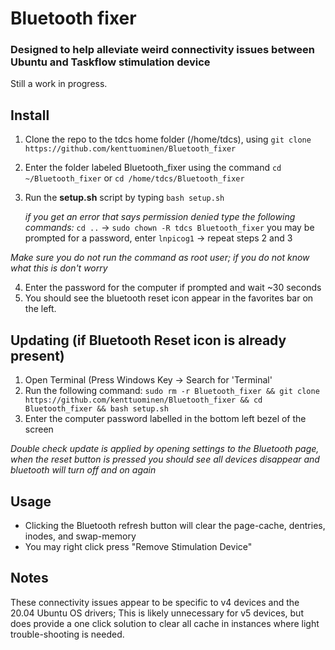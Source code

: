 # Bluetooth fixer
### Designed to help alleviate weird connectivity issues between Ubuntu and Taskflow stimulation device

Still a work in progress.

## Install
1. Clone the repo to the tdcs home folder (/home/tdcs), using `git clone https://github.com/kenttuominen/Bluetooth_fixer`
2. Enter the folder labeled Bluetooth_fixer using the command `cd ~/Bluetooth_fixer` or `cd /home/tdcs/Bluetooth_fixer`
3. Run the **setup.sh** script by typing `bash setup.sh`

   *if you get an error that says permission denied type the following commands:*
   `cd ..` -> `sudo chown -R tdcs Bluetooth_fixer` you may be prompted for a password, enter `lnpicog1` -> repeat steps 2 and 3
   
*Make sure you do not run the command as root user; if you do not know what this is don't worry*

4. Enter the password for the computer if prompted and wait ~30 seconds
5. You should see the bluetooth reset icon appear in the favorites bar on the left.

## Updating (if Bluetooth Reset icon is already present)
1. Open Terminal (Press Windows Key -> Search for 'Terminal'
2. Run the following command: `sudo rm -r Bluetooth_fixer && git clone https://github.com/kenttuominen/Bluetooth_fixer && cd Bluetooth_fixer && bash setup.sh`
3. Enter the computer password labelled in the bottom left bezel of the screen

*Double check update is applied by opening settings to the Bluetooth page, when the reset button is pressed you should see all devices disappear and bluetooth will turn off and on again*

## Usage
- Clicking the Bluetooth refresh button will clear the page-cache, dentries, inodes, and swap-memory
- You may right click press "Remove Stimulation Device"

## Notes
These connectivity issues appear to be specific to v4 devices and the 20.04 Ubuntu OS drivers; This is likely unnecessary for v5 devices, but does provide a one click solution to clear all cache in instances where light trouble-shooting is needed.
